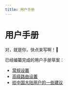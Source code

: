 ```yaml
---
title: 用户手册
---
```


# 用户手册

对，就是你，快点来写啊！🤩

已经编纂完成的用户手册草案：

- [常规设置](general.md)
- [高级路由设置](route.md)
- [给中国大陆用户的一些建议](TipsForCNUsers.md)
